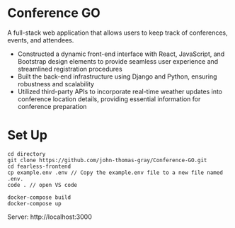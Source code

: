 # Conference GO

A full-stack web application that allows users to keep track of conferences, events, and attendees.

- Constructed a dynamic front-end interface with React, JavaScript, and Bootstrap design elements to provide seamless user experience and streamlined registration procedures
- Built the back-end infrastructure using Django and Python, ensuring robustness and scalability
- Utilized third-party APIs to incorporate real-time weather updates into conference location details, providing essential information for conference preparation

# Set Up

```
cd directory
git clone https://github.com/john-thomas-gray/Conference-GO.git
cd fearless-frontend
cp example.env .env // Copy the example.env file to a new file named .env.
code . // open VS code

docker-compose build
docker-compose up

```

Server: http://localhost:3000
